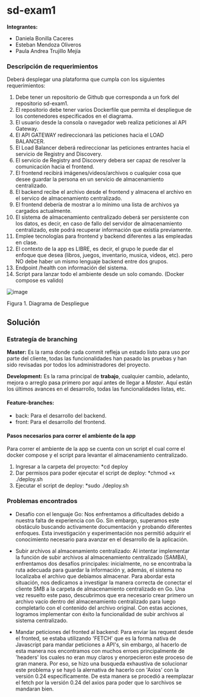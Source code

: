 # sd-exam1

**Integrantes:**
* Daniela Bonilla Caceres
* Esteban Mendoza Oliveros
* Paula Andrea Trujillo Mejía

### Descripción de requerimientos
Deberá desplegar una plataforma que cumpla con los siguientes requerimientos:

1. Debe tener un repositorio de Github que corresponda a un fork del repositorio sd-exam1.
2. El repositorio debe tener varios Dockerfile que permita el despliegue de los contenedores especificados en el diagrama.
3. El usuario desde la consola o navegador web realiza peticiones al API Gateway.
4. El API GATEWAY redireccionará las peticiones hacia el LOAD BALANCER.
5. El Load Balancer deberá redireccionar las peticiones entrantes hacia el servicio de Registry and Discovery.
6. El servicio de Registry and Discovery debera ser capaz de resolver la comunicación hacia el frontend.
7. El frontend recibirá imágenes/videos/archivos o cualquier cosa que desee guardar la persona en un servicio de almacenamiento centralizado.
8. El backend recibe el archivo desde el frontend y almacena el archivo en el servico de almacenamiento centralizado.
9. El frontend debería de mostrar a lo mínimo una lista de archivos ya cargados actualmente.
10. El sistema de almacenamiento centralizado deberá ser persistente con los datos, es decir, en caso de fallo del servidor de almacenamiento centralizado, este podrá recuperar información que existía previamente.
11. Emplee tecnologías para frontend y backend diferentes a las empleadas en clase.
12. El contexto de la app es LIBRE, es decir, el grupo le puede dar el enfoque que desea (libros, juegos, inventario, musica, videos, etc). pero NO debe haber un mismo lenguaje backend entre dos grupos.
13. Endpoint /health con información del sistema.
14. Script para lanzar todo el ambiente desde un solo comando. (Docker compose es valido)

![image](https://github.com/DaniBonica001/sd-exam1/assets/71205932/3a25abc9-6dac-4646-832a-1947882c3332)

Figura 1. Diagrama de Despliegue

## Solución
### Estrategía de branching

**Master:**  Es la rama donde cada commit refleja un estado listo para uso por parte del cliente, todas las funcionalidades han pasado las pruebas y han sido revisadas por todos los administradores del proyecto.

**Development:**  Es la rama principal de  **trabajo**, cualquier cambio, adelanto, mejora o arreglo pasa primero por aquí antes de llegar a  _Master_. Aquí están los últimos avances en el desarrollo, todas las funcionalidades listas, etc. 

#### Feature-branches:
* back: Para el desarrollo del backend. 
* front: Para el desarrollo del frontend.

#### Pasos necesarios para correr el ambiente de la app

Para correr el ambiente de la app se cuenta con un script el cual corre el docker compose y el script para levantar el almacenamiento centralizado.

1. Ingresar a la carpeta del proyecto:
  *cd deploy
2. Dar permisos para poder ejecutar el script de deploy:
  *chmod +x ./deploy.sh
3. Ejecutar el script de deploy:
  *sudo ./deploy.sh

### Problemas encontrados

- Desafío con el lenguaje Go: Nos enfrentamos a dificultades debido a nuestra falta de experiencia con Go. Sin embargo, superamos este obstáculo buscando activamente documentación y probando diferentes enfoques. Esta investigación y experimentación nos permitió adquirir el conocimiento necesario para avanzar en el desarrollo de la aplicación.

- Subir archivos al almacenamiento centralizado: Al intentar implementar la función de subir archivos al almacenamiento centralizado (SAMBA), enfrentamos dos desafíos principales: inicialmente, no se encontraba la ruta adecuada para guardar la información y, además, el sistema no localizaba el archivo que debíamos almacenar. Para abordar esta situación, nos dedicamos a investigar la manera correcta de conectar el cliente SMB a la carpeta de almacenamiento centralizado en Go. Una vez resuelto este paso, descubrimos que era necesario crear primero un archivo vacío dentro del almacenamiento centralizado para luego completarlo con el contenido del archivo original. Con estas acciones, logramos implementar con éxito la funcionalidad de subir archivos al sistema centralizado.

- Mandar peticiones del fronted al backend: Para enviar las request desde el fronted, se estaba utilizando 'FETCH' que es la forma nativa de Javascript para mandar peticiones a API's, sin embargo, al hacerlo de esta manera nos encontramos con muchos erroes principalmente de 'headers' los cuales no eran muy claros y enorpecieron este proceso de gran manera. Por eso, se hizo una busqueda exhaustiva de solucionar este problema y se hayó la alernativa de hacerlo con 'Axios' con la versión 0.24 especificamente. De esta manera se procedió a reemplazar el fetch por la versión 0.24 del axios para poder que lo sarchivos se mandaran bien.

